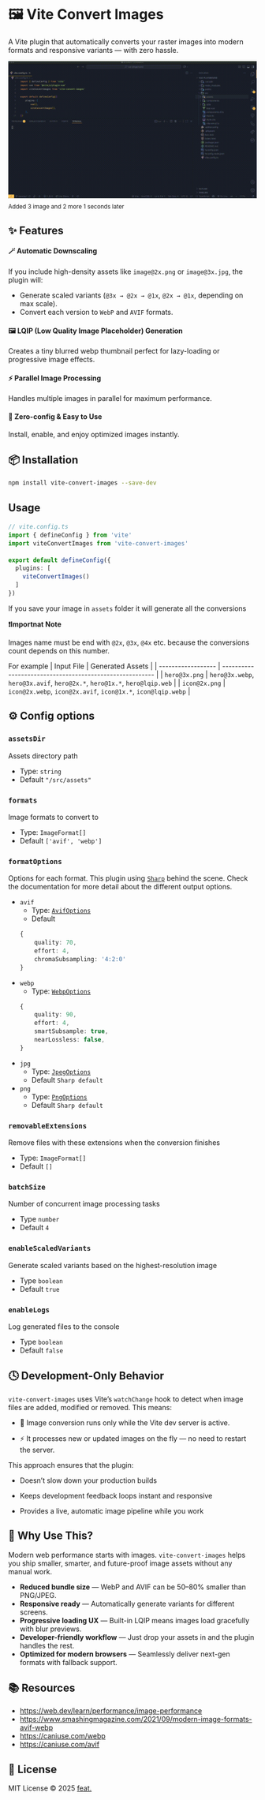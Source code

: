 # 🖼️ Vite Convert Images 
A Vite plugin that automatically converts your raster images into modern formats and responsive variants — with zero hassle.

![Demo](./demo.gif)
<sub>Added 3 image and 2 more 1 seconds later</sub>

## ✨ Features
#### 🪄 **Automatic Downscaling**
If you include high-density assets like `image@2x.png` or `image@3x.jpg`, the plugin will:
- Generate scaled variants (`@3x → @2x → @1x`, `@2x → @1x`,  depending on max scale).
- Convert each version to `WebP` and `AVIF` formats.

#### 🖼️ **LQIP (Low Quality Image Placeholder) Generation**
Creates a tiny blurred webp thumbnail perfect for lazy-loading or progressive image effects.

#### ⚡ **Parallel Image Processing**
Handles multiple images in parallel for maximum performance.

#### 🧠 **Zero-config & Easy to Use**

Install, enable, and enjoy optimized images instantly.

## 📦 Installation
```bash
npm install vite-convert-images --save-dev
```

## Usage
```ts
// vite.config.ts
import { defineConfig } from 'vite'
import viteConvertImages from 'vite-convert-images'

export default defineConfig({
  plugins: [
    viteConvertImages()
  ]
})
```
If you save your image in `assets` folder it will generate all the conversions

**❗️Importnat Note**

Images name must be end with `@2x`, `@3x`, `@4x` etc. because the conversions count depends on this number.

For example
| Input File         | Generated Assets                                         |
| ------------------ | -------------------------------------------------------- |
| `hero@3x.png`      | `hero@3x.webp`, `hero@3x.avif`, `hero@2x.*`, `hero@1x.*`, `hero@lqip.web` |
| `icon@2x.png`      | `icon@2x.webp`, `icon@2x.avif`, `icon@1x.*`, `icon@lqip.webp`              |

## ⚙️ Config options

### `assetsDir`
Assets directory path
- Type: `string`
- Default `"/src/assets"`

### `formats`
Image formats to convert to
- Type: `ImageFormat[]`
- Default `['avif', 'webp']`

### `formatOptions`
Options for each format. This plugin using [`Sharp`](https://sharp.pixelplumbing.com/) behind the scene. Check the documentation for more detail about the different output options.

- `avif`
	- Type: [`AvifOptions`](https://sharp.pixelplumbing.com/api-output/#avif)
	- Default 
	```ts
	{
		quality: 70,
		effort: 4,
		chromaSubsampling: '4:2:0'
	}
	```
- `webp`
	- Type: [`WebpOptions`](https://sharp.pixelplumbing.com/api-output/#webp)
	```ts
	{
		quality: 90,
		effort: 4,
		smartSubsample: true,
		nearLossless: false,
	}
	```
- `jpg`
	- Type: [`JpegOptions`](https://sharp.pixelplumbing.com/api-output/#jpeg)
	- Default `Sharp default`
- `png`
	- Type: [`PngOptions`](https://sharp.pixelplumbing.com/api-output/#png)
	- Default `Sharp default`

### `removableExtensions`
Remove files with these extensions when the conversion finishes
- Type: `ImageFormat[]`
- Default `[]`

### `batchSize`
Number of concurrent image processing tasks
- Type `number`
- Default `4`

### `enableScaledVariants`
Generate scaled variants based on the highest-resolution image
- Type `boolean`
- Default `true`

### `enableLogs`
Log generated files to the console
- Type `boolean`
- Default `false`


## 🕓 Development-Only Behavior

`vite-convert-images` uses Vite’s `watchChange`
 hook to detect when image files are added, modified or removed.
This means:

- 🧩 Image conversion runs only while the Vite dev server is active.

- ⚡ It processes new or updated images on the fly — no need to restart the server.

This approach ensures that the plugin:

- Doesn’t slow down your production builds

- Keeps development feedback loops instant and responsive

- Provides a live, automatic image pipeline while you work

## 🚀 Why Use This?
Modern web performance starts with images. `vite-convert-images` helps you ship smaller, smarter, and future-proof image assets without any manual work.

- **Reduced bundle size** — WebP and AVIF can be 50–80% smaller than PNG/JPEG.
- **Responsive ready** — Automatically generate variants for different screens.
- **Progressive loading UX** — Built-in LQIP means images load gracefully with blur previews.
- **Developer-friendly workflow** — Just drop your assets in and the plugin handles the rest.
- **Optimized for modern browsers** — Seamlessly deliver next-gen formats with fallback support.

## 📚 Resources
- https://web.dev/learn/performance/image-performance
- https://www.smashingmagazine.com/2021/09/modern-image-formats-avif-webp
- https://caniuse.com/webp
- https://caniuse.com/avif

## 📄 License <span name="license"></span>

MIT License © 2025 [feat.](https://feat.agency)
